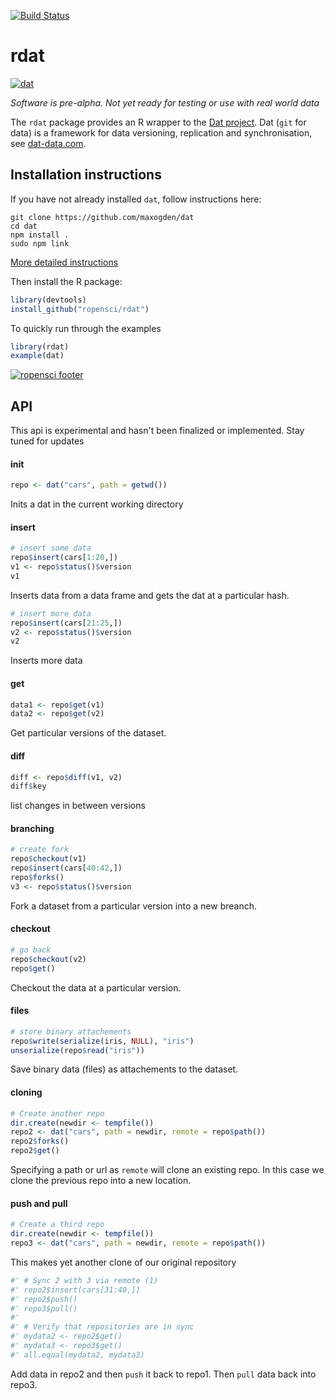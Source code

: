 
[![Build Status](https://travis-ci.org/ropensci/rdat.svg)](https://travis-ci.org/ropensci/rdat)

# rdat
[![dat](http://i.imgur.com/1iD2dEx.png)](http://dat-data.com/)

_Software is pre-alpha. Not yet ready for testing or use with real world data_

The `rdat` package provides an R wrapper to the [Dat project](https://github.com/maxogden/). Dat (`git` for data) is a framework for data versioning, replication and synchronisation, see [dat-data.com](http://dat-data.com/).

## Installation instructions

If you have not already installed `dat`, follow instructions here:

```
git clone https://github.com/maxogden/dat
cd dat
npm install .
sudo npm link
```

[More detailed instructions](https://github.com/maxogden/dat#install)

Then install the R package:

```r
library(devtools)
install_github("ropensci/rdat")
```

To quickly run through the examples

```r
library(rdat)
example(dat)
```

[![ropensci footer](http://ropensci.org/public_images/github_footer.png)](http://ropensci.org)


## API

This api is experimental and hasn't been finalized or implemented. Stay tuned for updates

#### init
```r
repo <- dat("cars", path = getwd())
```
Inits a dat in the current working directory

#### insert
```r
# insert some data
repo$insert(cars[1:20,])
v1 <- repo$status()$version
v1
```
Inserts data from a data frame and gets the dat at a particular hash.

```r
# insert more data
repo$insert(cars[21:25,])
v2 <- repo$status()$version
v2

```
Inserts more data

#### get
```r
data1 <- repo$get(v1)
data2 <- repo$get(v2)
```
Get particular versions of the dataset.

#### diff
```r
diff <- repo$diff(v1, v2)
diff$key
```
list changes in between versions

#### branching
```r
# create fork
repo$checkout(v1)
repo$insert(cars[40:42,])
repo$forks()
v3 <- repo$status()$version
```

Fork a dataset from a particular version into a new breanch.

#### checkout
```r
# go back
repo$checkout(v2)
repo$get()
```
Checkout the data at a particular version.

#### files
```r
# store binary attachements
repo$write(serialize(iris, NULL), "iris")
unserialize(repo$read("iris"))
```

Save binary data (files) as attachements to the dataset.

#### cloning
```r
# Create another repo
dir.create(newdir <- tempfile())
repo2 <- dat("cars", path = newdir, remote = repo$path())
repo2$forks()
repo2$get()
```

Specifying a path or url as `remote` will clone an existing repo. In this case we clone the previous repo into a new location.

#### push and pull
```r
# Create a third repo
dir.create(newdir <- tempfile())
repo3 <- dat("cars", path = newdir, remote = repo$path())
```
This makes yet another clone of our original repository

```r
#' # Sync 2 with 3 via remote (1)
#' repo2$insert(cars[31:40,])
#' repo2$push()
#' repo3$pull()
#'
#' # Verify that repositories are in sync
#' mydata2 <- repo2$get()
#' mydata3 <- repo3$get()
#' all.equal(mydata2, mydata3)
```
Add data in repo2 and then `push` it back to repo1. Then `pull` data back into repo3. 

